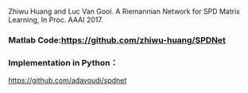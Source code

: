 Zhiwu Huang and Luc Van Gool. A Riemannian Network for SPD Matrix Learning, In Proc. AAAI 2017.
### Matlab Code:https://github.com/zhiwu-huang/SPDNet

### Implementation in Python：
https://github.com/adavoudi/spdnet
